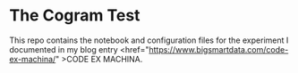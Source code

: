 # The Cogram Test
This repo contains the notebook and configuration files for the experiment I documented in my blog entry <a><href="https://www.bigsmartdata.com/code-ex-machina/" >CODE EX MACHINA.</a>

